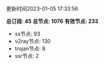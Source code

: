 更新时间2023-01-05 17:33:56

**总订阅: 45**
**总节点: 1076**
**有效节点: 233**
- ss节点: 93
- v2ray节点: 130
- trojan节点: 8
- ssr节点: 2
